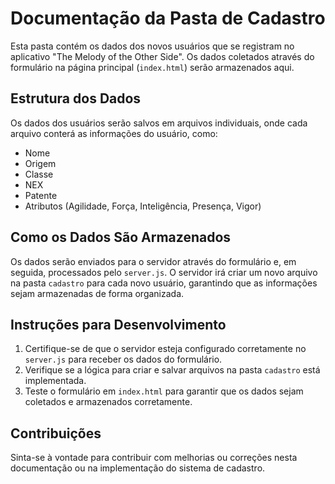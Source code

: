 # Documentação da Pasta de Cadastro

Esta pasta contém os dados dos novos usuários que se registram no aplicativo "The Melody of the Other Side". Os dados coletados através do formulário na página principal (`index.html`) serão armazenados aqui.

## Estrutura dos Dados

Os dados dos usuários serão salvos em arquivos individuais, onde cada arquivo conterá as informações do usuário, como:

- Nome
- Origem
- Classe
- NEX
- Patente
- Atributos (Agilidade, Força, Inteligência, Presença, Vigor)

## Como os Dados São Armazenados

Os dados serão enviados para o servidor através do formulário e, em seguida, processados pelo `server.js`. O servidor irá criar um novo arquivo na pasta `cadastro` para cada novo usuário, garantindo que as informações sejam armazenadas de forma organizada.

## Instruções para Desenvolvimento

1. Certifique-se de que o servidor esteja configurado corretamente no `server.js` para receber os dados do formulário.
2. Verifique se a lógica para criar e salvar arquivos na pasta `cadastro` está implementada.
3. Teste o formulário em `index.html` para garantir que os dados sejam coletados e armazenados corretamente.

## Contribuições

Sinta-se à vontade para contribuir com melhorias ou correções nesta documentação ou na implementação do sistema de cadastro.